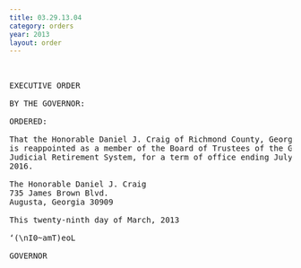 ```yaml
---
title: 03.29.13.04
category: orders
year: 2013
layout: order
---
```


<pre> 

EXECUTIVE ORDER

BY THE GOVERNOR:

ORDERED:

That the Honorable Daniel J. Craig of Richmond County, Georgia,
is reappointed as a member of the Board of Trustees of the Georgia
Judicial Retirement System, for a term of office ending July 1,
2016.

The Honorable Daniel J. Craig
735 James Brown Blvd.
Augusta, Georgia 30909

This twenty-ninth day of March, 2013

‘(\nI0~amT)eoL

GOVERNOR

</pre>
